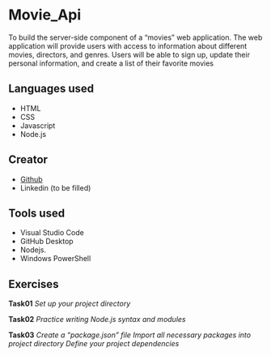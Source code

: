 # Movie_Api
To build the server-side component of a “movies” web application. The web
application will provide users with access to information about different
movies, directors, and genres. Users will be able to sign up, update their
personal information, and create a list of their favorite movies 
 
## Languages used
- HTML
- CSS
- Javascript
- Node.js

## Creator
- [Github](https://github.com/cicciotazza)
- Linkedin (to be filled)

## Tools used
- Visual Studio Code
- GitHub Desktop
- Nodejs.
- Windows PowerShell 


## Exercises
**Task01**
*Set up your project directory*

**Task02**
*Practice writing Node.js syntax and modules*

**Task03**
*Create a “package.json” file*
*Import all necessary packages into project directory*
*Define your project dependencies*

